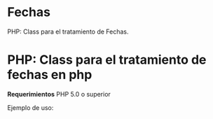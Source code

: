 # Fechas
PHP: Class para el tratamiento de Fechas. 
<h1>PHP: Class para el tratamiento de fechas en php </h1>

<b>Requerimientos</b>
PHP 5.0 o superior

Ejemplo de uso:  

<?php

require_once 'Fechas.php';

// Asignamos el valor de la Fecha a la variable $fecha

$fecha = date( 'd-m-Y');



echo 'Fecha de hoy: ' . Fechas::getHoy('ES')

echo 'Dia' . Fechas::setDia( $fecha ) ;

echo 'Mes' . Fechas::setMes( $fecha );

echo 'Año ' . Fechas::setAnio( $fecha ) ;

echo 'Meses ' . Fechas::setMeses( $fecha )

echo Fechas::setFecha_db($fecha, 'ES');

 echo Fechas::setFecha_db($fecha, 'US');





?>

